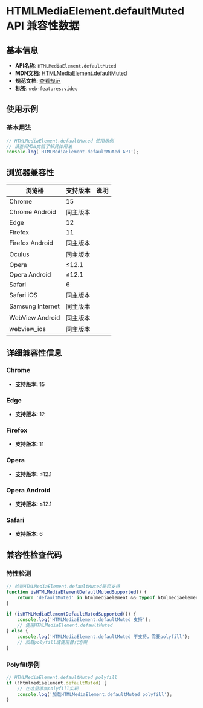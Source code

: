# HTMLMediaElement.defaultMuted API 兼容性数据

## 基本信息

- **API名称**: `HTMLMediaElement.defaultMuted`
- **MDN文档**: [HTMLMediaElement.defaultMuted](https://developer.mozilla.org/docs/Web/API/HTMLMediaElement/defaultMuted)
- **规范文档**: [查看规范](https://html.spec.whatwg.org/multipage/media.html#dom-media-defaultmuted)
- **标签**: `web-features:video`

## 使用示例

### 基本用法

```javascript
// HTMLMediaElement.defaultMuted 使用示例
// 请查阅MDN文档了解具体用法
console.log('HTMLMediaElement.defaultMuted API');
```

## 浏览器兼容性

| 浏览器 | 支持版本 | 说明 |
|--------|----------|------|
| Chrome | 15 |  |
| Chrome Android | 同主版本 |  |
| Edge | 12 |  |
| Firefox | 11 |  |
| Firefox Android | 同主版本 |  |
| Oculus | 同主版本 |  |
| Opera | ≤12.1 |  |
| Opera Android | ≤12.1 |  |
| Safari | 6 |  |
| Safari iOS | 同主版本 |  |
| Samsung Internet | 同主版本 |  |
| WebView Android | 同主版本 |  |
| webview_ios | 同主版本 |  |

## 详细兼容性信息

### Chrome

- **支持版本**: 15

### Edge

- **支持版本**: 12

### Firefox

- **支持版本**: 11

### Opera

- **支持版本**: ≤12.1

### Opera Android

- **支持版本**: ≤12.1

### Safari

- **支持版本**: 6

## 兼容性检查代码

### 特性检测

```javascript
// 检查HTMLMediaElement.defaultMuted是否支持
function isHTMLMediaElementDefaultMutedSupported() {
    return 'defaultMuted' in htmlmediaelement && typeof htmlmediaelement.defaultMuted === 'function';
}

if (isHTMLMediaElementDefaultMutedSupported()) {
    console.log('HTMLMediaElement.defaultMuted 支持');
    // 使用HTMLMediaElement.defaultMuted
} else {
    console.log('HTMLMediaElement.defaultMuted 不支持，需要polyfill');
    // 加载polyfill或使用替代方案
}
```

### Polyfill示例

```javascript
// HTMLMediaElement.defaultMuted polyfill
if (!htmlmediaelement.defaultMuted) {
    // 在这里添加polyfill实现
    console.log('加载HTMLMediaElement.defaultMuted polyfill');
}
```

